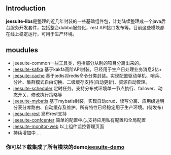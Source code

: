 ## Introduction
**jeesuite-libs**是整理的近几年封装的一些基础组件包，计划陆续整理成一个java后台服务开发套件，包括整合dubbo服务化，rest API接口发布等。目前这些模块都在线上稳定运行，可用于生产环境。


## moudules
* jeesuite-common一些工具类，包括部分从别的项目分离出来的。
* [jeesuite-kafka](./docs/kafka.md) 基于kakfa高阶API封装，已经用于生产日处理业务消息2亿+
* [jeesuite-cache](./docs/cache.md) 基于jedis对redis命令分类封装。实现配置驱动单机、哨兵、分片、集群模式自由切换、二级缓存支持(自动更新)、资源自动管理。
* [jeesuite-scheduler](./docs/scheduler.md) 定时任务。支持分布式环境单一节点执行、failover、动态开关、修改执行策略等
* [jeesuite-mybatis](./docs/mybatis.md) 基于mybatis封装，实现自动crud、读写分离、应用级透明分表分库路由、自动缓存及维护。所有特性已经稳定用于生产环境。(待发布)
* [jeesuite-rest](./docs/rest.md) 发布rest支持
* [jeesuite-confcenter](./docs/confcenter.md) 简单的配置中心,支持应用私有配置和全局配置
* [jeesuite-monitor-web](./docs/monitor.md) 以上组件监控管理页面
* 持续增加中....


### 你可以下载集成了所有模块的demo[jeesuite-demo](https://github.com/vakinge/jeesuite-demo) 
